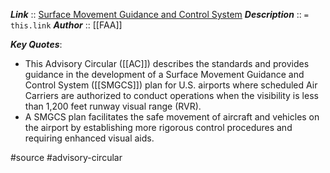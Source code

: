 ***Link***      :: [Surface Movement Guidance and Control System](https://www.faa.gov/documentLibrary/media/Advisory_Circular/AC_120-57B.pdf)
***Description***      :: `= this.link`
***Author*** :: [[FAA]]

***Key Quotes***:
* This Advisory Circular ([[AC]]) describes the standards and provides guidance in the development of a Surface Movement Guidance and Control System ([[SMGCS]]) plan for U.S. airports where scheduled Air Carriers are authorized to conduct operations when the visibility is less than 1,200 feet runway visual range (RVR).
* A SMGCS plan facilitates the safe movement of aircraft and vehicles on the airport by establishing more rigorous control procedures and requiring enhanced visual aids.

#source #advisory-circular